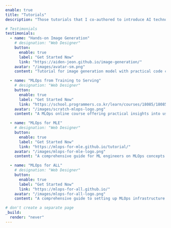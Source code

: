 ```yaml
---
enable: true
title: "Tutorials"
description: "Those tutorials that I co-authored to introduce AI technology with practical code."

# Testimonials
testimonials:
  - name: "Hands-on Image Generation"
    # designation: "Web Designer"
    button:
      enable: true
      label: "Get Started Now"
      link: "https://aiden-jeon.github.io/image-generation/"
    avatar: "/images/avatar-sm.png"
    content: "Tutorial for image generation model with practical code covering auto encoder, gan, diffusion model."

  - name: "MLOps from Training to Serving"
    # designation: "Web Designer"
    button:
      enable: true
      label: "Get Started Now"
      link: "https://school.programmers.co.kr/learn/courses/18085/18085-%EB%A7%88%ED%82%A4%EB%82%98%EB%9D%BD%EC%8A%A4-%EA%B0%9C%EB%B0%9C%EC%9E%90%EA%B0%80-%EC%95%8C%EB%A0%A4%EC%A3%BC%EB%8A%94-mlops-%ED%95%99%EC%8A%B5%EB%B6%80%ED%84%B0-%EC%84%9C%EB%B9%99%EA%B9%8C%EC%A7%80"
    avatar: "/images/scratch-mlops-logo.png"
    content: "A MLOps online course offering practical insights into using Minio, MLflow, and FastAPI for MLOps setup, with Docker and Docker Compose as the infrastructure."

  - name: "MLOps for MLE"
    # designation: "Web Designer"
    button:
      enable: true
      label: "Get Started Now"
      link: "https://mlops-for-mle.github.io/tutorial/"
    avatar: "/images/mlops-for-mle-logo.png"
    content: "A comprehensive guide for ML engineers on MLOps concepts using Docker and Docker Compose."

  - name: "MLOps for ALL"
    # designation: "Web Designer"
    button:
      enable: true
      label: "Get Started Now"
      link: "https://mlops-for-all.github.io/"
    avatar: "/images/mlops-for-all-logo.png"
    content: "A comprehensive guide to setting up MLOps infrastructure."

# don't create a separate page
_build:
  render: "never"
---
```

